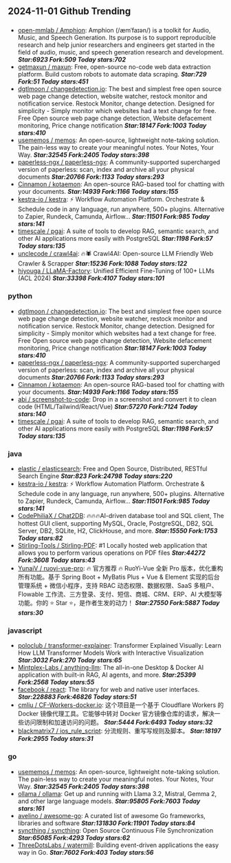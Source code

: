 ## 2024-11-01 Github Trending

### 
* [open-mmlab / Amphion](https://github.com/open-mmlab/Amphion): Amphion (/æmˈfaɪən/) is a toolkit for Audio, Music, and Speech Generation. Its purpose is to support reproducible research and help junior researchers and engineers get started in the field of audio, music, and speech generation research and development. ***Star:6923 Fork:509 Today stars:702***
* [getmaxun / maxun](https://github.com/getmaxun/maxun): Free, open-source no-code web data extraction platform. Build custom robots to automate data scraping. ***Star:729 Fork:51 Today stars:451***
* [dgtlmoon / changedetection.io](https://github.com/dgtlmoon/changedetection.io): The best and simplest free open source web page change detection, website watcher, restock monitor and notification service. Restock Monitor, change detection. Designed for simplicity - Simply monitor which websites had a text change for free. Free Open source web page change detection, Website defacement monitoring, Price change notification ***Star:18147 Fork:1003 Today stars:410***
* [usememos / memos](https://github.com/usememos/memos): An open-source, lightweight note-taking solution. The pain-less way to create your meaningful notes. Your Notes, Your Way. ***Star:32545 Fork:2405 Today stars:398***
* [paperless-ngx / paperless-ngx](https://github.com/paperless-ngx/paperless-ngx): A community-supported supercharged version of paperless: scan, index and archive all your physical documents ***Star:20766 Fork:1133 Today stars:293***
* [Cinnamon / kotaemon](https://github.com/Cinnamon/kotaemon): An open-source RAG-based tool for chatting with your documents. ***Star:14939 Fork:1166 Today stars:155***
* [kestra-io / kestra](https://github.com/kestra-io/kestra): ⚡ Workflow Automation Platform. Orchestrate & Schedule code in any language, run anywhere, 500+ plugins. Alternative to Zapier, Rundeck, Camunda, Airflow... ***Star:11501 Fork:985 Today stars:141***
* [timescale / pgai](https://github.com/timescale/pgai): A suite of tools to develop RAG, semantic search, and other AI applications more easily with PostgreSQL ***Star:1198 Fork:57 Today stars:135***
* [unclecode / crawl4ai](https://github.com/unclecode/crawl4ai): 🔥🕷️ Crawl4AI: Open-source LLM Friendly Web Crawler & Scrapper ***Star:15236 Fork:1088 Today stars:122***
* [hiyouga / LLaMA-Factory](https://github.com/hiyouga/LLaMA-Factory): Unified Efficient Fine-Tuning of 100+ LLMs (ACL 2024) ***Star:33398 Fork:4107 Today stars:101***

### python
* [dgtlmoon / changedetection.io](https://github.com/dgtlmoon/changedetection.io): The best and simplest free open source web page change detection, website watcher, restock monitor and notification service. Restock Monitor, change detection. Designed for simplicity - Simply monitor which websites had a text change for free. Free Open source web page change detection, Website defacement monitoring, Price change notification ***Star:18147 Fork:1003 Today stars:410***
* [paperless-ngx / paperless-ngx](https://github.com/paperless-ngx/paperless-ngx): A community-supported supercharged version of paperless: scan, index and archive all your physical documents ***Star:20766 Fork:1133 Today stars:293***
* [Cinnamon / kotaemon](https://github.com/Cinnamon/kotaemon): An open-source RAG-based tool for chatting with your documents. ***Star:14939 Fork:1166 Today stars:155***
* [abi / screenshot-to-code](https://github.com/abi/screenshot-to-code): Drop in a screenshot and convert it to clean code (HTML/Tailwind/React/Vue) ***Star:57270 Fork:7124 Today stars:140***
* [timescale / pgai](https://github.com/timescale/pgai): A suite of tools to develop RAG, semantic search, and other AI applications more easily with PostgreSQL ***Star:1198 Fork:57 Today stars:135***

### java
* [elastic / elasticsearch](https://github.com/elastic/elasticsearch): Free and Open Source, Distributed, RESTful Search Engine ***Star:823 Fork:24798 Today stars:220***
* [kestra-io / kestra](https://github.com/kestra-io/kestra): ⚡ Workflow Automation Platform. Orchestrate & Schedule code in any language, run anywhere, 500+ plugins. Alternative to Zapier, Rundeck, Camunda, Airflow... ***Star:11501 Fork:985 Today stars:141***
* [CodePhiliaX / Chat2DB](https://github.com/CodePhiliaX/Chat2DB): 🔥🔥🔥AI-driven database tool and SQL client, The hottest GUI client, supporting MySQL, Oracle, PostgreSQL, DB2, SQL Server, DB2, SQLite, H2, ClickHouse, and more. ***Star:15550 Fork:1753 Today stars:82***
* [Stirling-Tools / Stirling-PDF](https://github.com/Stirling-Tools/Stirling-PDF): #1 Locally hosted web application that allows you to perform various operations on PDF files ***Star:44272 Fork:3608 Today stars:43***
* [YunaiV / ruoyi-vue-pro](https://github.com/YunaiV/ruoyi-vue-pro): 🔥 官方推荐 🔥 RuoYi-Vue 全新 Pro 版本，优化重构所有功能。基于 Spring Boot + MyBatis Plus + Vue & Element 实现的后台管理系统 + 微信小程序，支持 RBAC 动态权限、数据权限、SaaS 多租户、Flowable 工作流、三方登录、支付、短信、商城、CRM、ERP、AI 大模型等功能。你的 ⭐️ Star ⭐️，是作者生发的动力！ ***Star:27550 Fork:5887 Today stars:30***

### javascript
* [poloclub / transformer-explainer](https://github.com/poloclub/transformer-explainer): Transformer Explained Visually: Learn How LLM Transformer Models Work with Interactive Visualization ***Star:3032 Fork:270 Today stars:65***
* [Mintplex-Labs / anything-llm](https://github.com/Mintplex-Labs/anything-llm): The all-in-one Desktop & Docker AI application with built-in RAG, AI agents, and more. ***Star:25399 Fork:2568 Today stars:55***
* [facebook / react](https://github.com/facebook/react): The library for web and native user interfaces. ***Star:228883 Fork:46826 Today stars:51***
* [cmliu / CF-Workers-docker.io](https://github.com/cmliu/CF-Workers-docker.io): 这个项目是一个基于 Cloudflare Workers 的 Docker 镜像代理工具。它能够中转对 Docker 官方镜像仓库的请求，解决一些访问限制和加速访问的问题。 ***Star:5444 Fork:6493 Today stars:32***
* [blackmatrix7 / ios_rule_script](https://github.com/blackmatrix7/ios_rule_script): 分流规则、重写写规则及脚本。 ***Star:18197 Fork:2955 Today stars:31***

### go
* [usememos / memos](https://github.com/usememos/memos): An open-source, lightweight note-taking solution. The pain-less way to create your meaningful notes. Your Notes, Your Way. ***Star:32545 Fork:2405 Today stars:398***
* [ollama / ollama](https://github.com/ollama/ollama): Get up and running with Llama 3.2, Mistral, Gemma 2, and other large language models. ***Star:95805 Fork:7603 Today stars:161***
* [avelino / awesome-go](https://github.com/avelino/awesome-go): A curated list of awesome Go frameworks, libraries and software ***Star:131830 Fork:11901 Today stars:84***
* [syncthing / syncthing](https://github.com/syncthing/syncthing): Open Source Continuous File Synchronization ***Star:65085 Fork:4293 Today stars:62***
* [ThreeDotsLabs / watermill](https://github.com/ThreeDotsLabs/watermill): Building event-driven applications the easy way in Go. ***Star:7602 Fork:403 Today stars:56***
